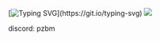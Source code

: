[![Typing SVG](https://readme-typing-svg.demolab.com/?lines=Hello,+👋+I'm+Llumi!)](https://git.io/typing-svg)
![](https://komarev.com/ghpvc/?username=6voo&color=000000)

discord: pzbm
